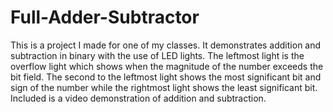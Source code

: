 # Full-Adder-Subtractor
This is a project I made for one of my classes. It demonstrates addition and subtraction in binary with the use of LED lights. The leftmost light is the overflow light which shows when the magnitude of the number exceeds the bit field. The second to the leftmost light shows the most significant bit and sign of the number while the rightmost light shows the least significant bit. Included is a video demonstration of addition and subtraction.
